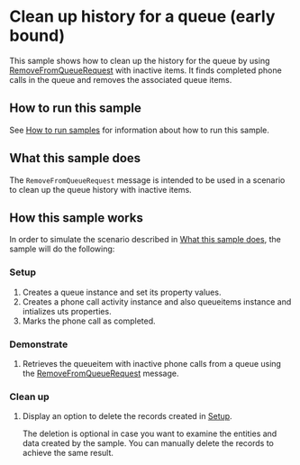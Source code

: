 

# Clean up history for a queue (early bound)

 This sample shows how to clean up the history for the queue by using [RemoveFromQueueRequest](https://docs.microsoft.com/en-us/dotnet/api/microsoft.crm.sdk.messages.removefromqueuerequest?view=dynamics-general-ce-9) with inactive items. It finds completed phone calls in the queue and removes the associated queue items.

## How to run this sample

See [How to run samples](../../../How-to-run-samples.md) for information about how to run this sample.

## What this sample does

The `RemoveFromQueueRequest` message is intended to be used in a scenario to clean up the queue history with inactive items.

## How this sample works

In order to simulate the scenario described in [What this sample does](#what-this-sample-does), the sample will do the following:

### Setup
1. Creates a queue instance and set its property values. 
2. Creates a phone call activity instance and also queueitems instance and intializes uts properties.
3. Marks the phone call as completed. 


### Demonstrate
1. Retrieves the queueitem with inactive phone calls from a queue using the [RemoveFromQueueRequest](https://docs.microsoft.com/en-us/dotnet/api/microsoft.crm.sdk.messages.removefromqueuerequest?view=dynamics-general-ce-9) message.


### Clean up

1. Display an option to delete the records created in [Setup](#setup).

    The deletion is optional in case you want to examine the entities and data created by the sample. You can manually delete the records to achieve the same result.
